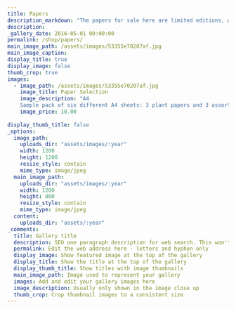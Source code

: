 ```yaml
---
title: Papers
description_markdown: "The papers for sale here are limited editions, with the fibres harvested, cooked, beaten and the sheets handmade in small batches. Generous A4 size. They can be used for printmaking, collage, writing beautiful letters and making books. All are tub-sized and most are inkjet printable AT YOUR OWN RISK! While making no archival claims, we pH test at each stage to ensure all paper is the right side of neutral. We use cotton, linen and abaca base pulps along with seasonal plant materials and other intriguing inclusions. Prices per sheet unless specified."
description:
_gallery_date: 2016-05-01 00:00:00
permalink: /shop/papers/
main_image_path: /assets/images/53355e70207af.jpg
main_image_caption:
display_title: true
display_image: false
thumb_crop: true
images:
  - image_path: /assets/images/53355e70207af.jpg
    image_title: Paper Selection
    image_description: "A4
    Sample pack of six different A4 sheets: 3 plant papers and 3 assorted coloured papers for all sorts of projects. Details of fibres included."
    image_price: 10.00
  
display_thumb_title: false
_options:
  image_path:
    uploads_dir: "assets/images/:year"
    width: 1200
    height: 1200
    resize_style: contain
    mime_type: image/jpeg
  main_image_path:
    uploads_dir: "assets/images/:year"
    width: 1200
    height: 800
    resize_style: contain
    mime_type: image/jpeg
  content:
    uploads_dir: "assets/:year"
_comments:
  title: Gallery title
  description: SEO one paragraph description for web search. This won't appear in your page
  permalink: Edit the web address here - letters and hyphen only
  display_image: Show featured image at the top of the gallery
  display_title: Show the title at the top of the gallery
  display_thumb_title: Show titles with image thumbnails 
  main_image_path: Image used to represent your gallery
  images: Add and edit your gallery images here
  image_description: Usually only shown in the image close up
  thumb_crop: Crop thumbnail images to a consistent size
---
```

